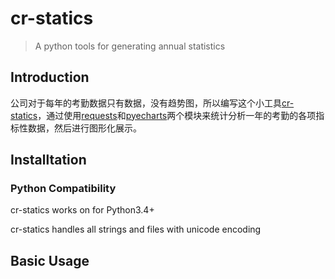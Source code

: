 # cr-statics

> A python tools for generating annual statistics

## Introduction
公司对于每年的考勤数据只有数据，没有趋势图，所以编写这个小工具[cr-statics](https://github.com/bryant81/cr-statics)，通过使用[requests](http://python-requests.org)和[pyecharts](http://pyecharts.org/)两个模块来统计分析一年的考勤的各项指标性数据，然后进行图形化展示。

## Installtation

### Python Compatibility

cr-statics works on for Python3.4+

cr-statics handles all strings and files with unicode encoding

## Basic Usage

